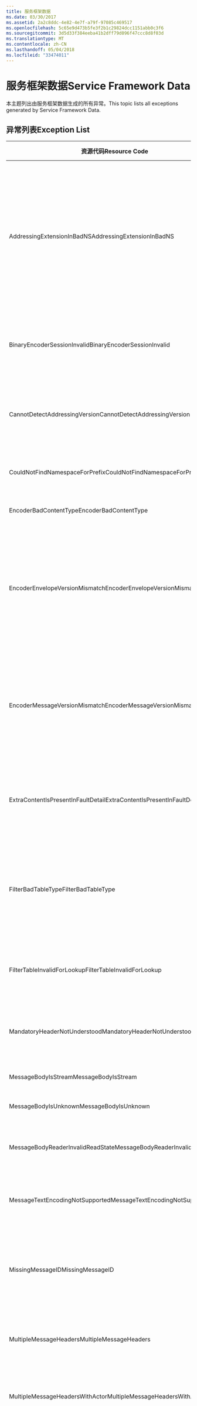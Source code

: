 ```yaml
---
title: 服务框架数据
ms.date: 03/30/2017
ms.assetid: 2a2c8ddc-4e82-4e7f-a79f-97085c469517
ms.openlocfilehash: 5c65e9d473b5fe3f2b1c29824dcc1151abb0c3f6
ms.sourcegitcommit: 3d5d33f384eeba41b2dff79d096f47ccc8d8f03d
ms.translationtype: MT
ms.contentlocale: zh-CN
ms.lasthandoff: 05/04/2018
ms.locfileid: "33474011"
---
```

# <a name="service-framework-data"></a><span data-ttu-id="221c7-102">服务框架数据</span><span class="sxs-lookup"><span data-stu-id="221c7-102">Service Framework Data</span></span>
<span data-ttu-id="221c7-103">本主题列出由服务框架数据生成的所有异常。</span><span class="sxs-lookup"><span data-stu-id="221c7-103">This topic lists all exceptions generated by Service Framework Data.</span></span>  
  
## <a name="exception-list"></a><span data-ttu-id="221c7-104">异常列表</span><span class="sxs-lookup"><span data-stu-id="221c7-104">Exception List</span></span>  
  
|<span data-ttu-id="221c7-105">资源代码</span><span class="sxs-lookup"><span data-stu-id="221c7-105">Resource Code</span></span>|<span data-ttu-id="221c7-106">资源字符串</span><span class="sxs-lookup"><span data-stu-id="221c7-106">Resource String</span></span>|  
|-------------------|---------------------|  
|<span data-ttu-id="221c7-107">AddressingExtensionInBadNS</span><span class="sxs-lookup"><span data-stu-id="221c7-107">AddressingExtensionInBadNS</span></span>|<span data-ttu-id="221c7-108">指定命名空间中的指定元素无效。</span><span class="sxs-lookup"><span data-stu-id="221c7-108">The specified element in the specified namespace is not valid.</span></span> <span data-ttu-id="221c7-109">这意味着指定的元素是重复的元素，或者它不是一个合法的扩展，因为扩展元素不能处于寻址命名空间中。</span><span class="sxs-lookup"><span data-stu-id="221c7-109">This means that the specified element is a duplicate element or that it is not a legal extension because extension elements cannot be in the addressing namespace.</span></span>|  
|<span data-ttu-id="221c7-110">BinaryEncoderSessionInvalid</span><span class="sxs-lookup"><span data-stu-id="221c7-110">BinaryEncoderSessionInvalid</span></span>|<span data-ttu-id="221c7-111">二进制编码器会话无效，因为解码前一条消息时发生错误。</span><span class="sxs-lookup"><span data-stu-id="221c7-111">The binary encoder session is not valid because there was an error decoding a previous message.</span></span>|  
|<span data-ttu-id="221c7-112">CannotDetectAddressingVersion</span><span class="sxs-lookup"><span data-stu-id="221c7-112">CannotDetectAddressingVersion</span></span>|<span data-ttu-id="221c7-113">无法检测到 WS-Addressing 版本。</span><span class="sxs-lookup"><span data-stu-id="221c7-113">Cannot detect WS-Addressing version.</span></span> <span data-ttu-id="221c7-114">EndpointAddress 不是以元素开头。</span><span class="sxs-lookup"><span data-stu-id="221c7-114">EndpointAddress does not start with an element.</span></span>|  
|<span data-ttu-id="221c7-115">CouldNotFindNamespaceForPrefix</span><span class="sxs-lookup"><span data-stu-id="221c7-115">CouldNotFindNamespaceForPrefix</span></span>|<span data-ttu-id="221c7-116">指定的前缀在范围中没有命名空间绑定。</span><span class="sxs-lookup"><span data-stu-id="221c7-116">The specified prefix has no namespace binding in scope.</span></span>|  
|<span data-ttu-id="221c7-117">EncoderBadContentType</span><span class="sxs-lookup"><span data-stu-id="221c7-117">EncoderBadContentType</span></span>|<span data-ttu-id="221c7-118">无法处理 contentType。</span><span class="sxs-lookup"><span data-stu-id="221c7-118">Cannot process to contentType.</span></span>|  
|<span data-ttu-id="221c7-119">EncoderEnvelopeVersionMismatch</span><span class="sxs-lookup"><span data-stu-id="221c7-119">EncoderEnvelopeVersionMismatch</span></span>|<span data-ttu-id="221c7-120">指定传入消息的信封版本与指定编码器不匹配。</span><span class="sxs-lookup"><span data-stu-id="221c7-120">The envelope version of the specified incoming message does not match the specified encoder.</span></span> <span data-ttu-id="221c7-121">请确保绑定已使用与预期的消息相同的版本进行配置。</span><span class="sxs-lookup"><span data-stu-id="221c7-121">Make sure the binding is configured with the same version as the expected messages.</span></span>|  
|<span data-ttu-id="221c7-122">EncoderMessageVersionMismatch</span><span class="sxs-lookup"><span data-stu-id="221c7-122">EncoderMessageVersionMismatch</span></span>|<span data-ttu-id="221c7-123">指定传出消息的消息版本与指定编码器不匹配。</span><span class="sxs-lookup"><span data-stu-id="221c7-123">The message version of the specified outgoing message does not match the specified encoder.</span></span> <span data-ttu-id="221c7-124">请确保绑定已使用与消息相同的版本进行配置。</span><span class="sxs-lookup"><span data-stu-id="221c7-124">Make sure the binding is configured with the same version as the message.</span></span>|  
|<span data-ttu-id="221c7-125">ExtraContentIsPresentInFaultDetail</span><span class="sxs-lookup"><span data-stu-id="221c7-125">ExtraContentIsPresentInFaultDetail</span></span>|<span data-ttu-id="221c7-126">错误详细信息元素中存在其他可扩展标记语言内容。</span><span class="sxs-lookup"><span data-stu-id="221c7-126">Additional Extensible Markup Language content is present in the fault detail element.</span></span> <span data-ttu-id="221c7-127">仅允许一个元素。</span><span class="sxs-lookup"><span data-stu-id="221c7-127">Only one element is allowed.</span></span>|  
|<span data-ttu-id="221c7-128">FilterBadTableType</span><span class="sxs-lookup"><span data-stu-id="221c7-128">FilterBadTableType</span></span>|<span data-ttu-id="221c7-129">为筛选器创建的 ImessageFilterTable 不能为 MessageFilterTable 或从 MessageFilterTable 派生。</span><span class="sxs-lookup"><span data-stu-id="221c7-129">The IMessageFilterTable created for a Filter cannot be a MessageFilterTable or derived from MessageFilterTable.</span></span>|  
|<span data-ttu-id="221c7-130">FilterTableInvalidForLookup</span><span class="sxs-lookup"><span data-stu-id="221c7-130">FilterTableInvalidForLookup</span></span>|<span data-ttu-id="221c7-131">MessageFilterTable 处于损坏状态。</span><span class="sxs-lookup"><span data-stu-id="221c7-131">The MessageFilterTable state is corrupt.</span></span> <span data-ttu-id="221c7-132">无法执行请求的搜索。</span><span class="sxs-lookup"><span data-stu-id="221c7-132">The requested search cannot be performed.</span></span>|  
|<span data-ttu-id="221c7-133">MandatoryHeaderNotUnderstood</span><span class="sxs-lookup"><span data-stu-id="221c7-133">MandatoryHeaderNotUnderstood</span></span>|<span data-ttu-id="221c7-134">无法理解一个或多个必需的简单对象访问协议标头块。</span><span class="sxs-lookup"><span data-stu-id="221c7-134">One or more required simple object access protocol header blocks were not understood.</span></span>|  
|<span data-ttu-id="221c7-135">MessageBodyIsStream</span><span class="sxs-lookup"><span data-stu-id="221c7-135">MessageBodyIsStream</span></span>|<span data-ttu-id="221c7-136">消息正文是流。</span><span class="sxs-lookup"><span data-stu-id="221c7-136">The message body is a stream.</span></span>|  
|<span data-ttu-id="221c7-137">MessageBodyIsUnknown</span><span class="sxs-lookup"><span data-stu-id="221c7-137">MessageBodyIsUnknown</span></span>|<span data-ttu-id="221c7-138">消息正文的格式未知。</span><span class="sxs-lookup"><span data-stu-id="221c7-138">The format of the message body is unknown.</span></span>|  
|<span data-ttu-id="221c7-139">MessageBodyReaderInvalidReadState</span><span class="sxs-lookup"><span data-stu-id="221c7-139">MessageBodyReaderInvalidReadState</span></span>|<span data-ttu-id="221c7-140">无法使用消息正文读取器的指定 ReadState。</span><span class="sxs-lookup"><span data-stu-id="221c7-140">The specified ReadState of the message body reader cannot be consumed.</span></span>|  
|<span data-ttu-id="221c7-141">MessageTextEncodingNotSupported</span><span class="sxs-lookup"><span data-stu-id="221c7-141">MessageTextEncodingNotSupported</span></span>|<span data-ttu-id="221c7-142">不支持文本消息格式中使用的指定文本编码。</span><span class="sxs-lookup"><span data-stu-id="221c7-142">The specified text encoding that is used in the text message format is not supported.</span></span>|  
|<span data-ttu-id="221c7-143">MissingMessageID</span><span class="sxs-lookup"><span data-stu-id="221c7-143">MissingMessageID</span></span>|<span data-ttu-id="221c7-144">请求消息缺少 MessageID 标头。</span><span class="sxs-lookup"><span data-stu-id="221c7-144">Request Message is missing a MessageID header.</span></span> <span data-ttu-id="221c7-145">需要 MessageID 标头以与回复相关。</span><span class="sxs-lookup"><span data-stu-id="221c7-145">A MessageID header is required to correlate a reply.</span></span>|  
|<span data-ttu-id="221c7-146">MultipleMessageHeaders</span><span class="sxs-lookup"><span data-stu-id="221c7-146">MultipleMessageHeaders</span></span>|<span data-ttu-id="221c7-147">找到多个具有指定名称和命名空间的标头。</span><span class="sxs-lookup"><span data-stu-id="221c7-147">More than one header with the specified name and namespace were found.</span></span>|  
|<span data-ttu-id="221c7-148">MultipleMessageHeadersWithActor</span><span class="sxs-lookup"><span data-stu-id="221c7-148">MultipleMessageHeadersWithActor</span></span>|<span data-ttu-id="221c7-149">找到多个具有指定名称、命名空间和角色的标头。</span><span class="sxs-lookup"><span data-stu-id="221c7-149">More than one header with the specified name, namespace and role were found.</span></span>|  
|<span data-ttu-id="221c7-150">MultipleRelatesToHeaders</span><span class="sxs-lookup"><span data-stu-id="221c7-150">MultipleRelatesToHeaders</span></span>|<span data-ttu-id="221c7-151">找到多个具有指定关系的 RelatesTo 标头。</span><span class="sxs-lookup"><span data-stu-id="221c7-151">More than one RelatesTo header with the specified relationship were found.</span></span> <span data-ttu-id="221c7-152">每个关系只允许有一个上述标头。</span><span class="sxs-lookup"><span data-stu-id="221c7-152">Only one is allowed for each relationship.</span></span>|  
|<span data-ttu-id="221c7-153">QueryFunctionTypeNotSupported</span><span class="sxs-lookup"><span data-stu-id="221c7-153">QueryFunctionTypeNotSupported</span></span>|<span data-ttu-id="221c7-154">不支持 IXsltContextFunction 的指定返回类型。</span><span class="sxs-lookup"><span data-stu-id="221c7-154">The specified return type for the IXsltContextFunction is not supported.</span></span>|  
|<span data-ttu-id="221c7-155">QueryIteratorOutOfScope</span><span class="sxs-lookup"><span data-stu-id="221c7-155">QueryIteratorOutOfScope</span></span>|<span data-ttu-id="221c7-156">XpathNodeIterator 已失效。</span><span class="sxs-lookup"><span data-stu-id="221c7-156">The XPathNodeIterator has been invalidated.</span></span> <span data-ttu-id="221c7-157">作为自变量传递给 IXsltContextFunction 的 XPathNodeIterator 仅在函数中有效。</span><span class="sxs-lookup"><span data-stu-id="221c7-157">XPathNodeIterators that are passed as arguments to IXsltContextFunctions are only valid within the function.</span></span> <span data-ttu-id="221c7-158">无法将其缓存供以后使用或由函数返回。</span><span class="sxs-lookup"><span data-stu-id="221c7-158">They cannot be cached for later use or returned by the function.</span></span>|  
|<span data-ttu-id="221c7-159">QueryVariableNull</span><span class="sxs-lookup"><span data-stu-id="221c7-159">QueryVariableNull</span></span>|<span data-ttu-id="221c7-160">IXsltContextVariable 方法不能返回 null。</span><span class="sxs-lookup"><span data-stu-id="221c7-160">IXsltContextVariable methods cannot return null.</span></span>|  
|<span data-ttu-id="221c7-161">QueryVariableTypeNotSupported</span><span class="sxs-lookup"><span data-stu-id="221c7-161">QueryVariableTypeNotSupported</span></span>|<span data-ttu-id="221c7-162">不支持指定的 IxsltContextVariable 派生类型。</span><span class="sxs-lookup"><span data-stu-id="221c7-162">The specified IXsltContextVariable derived type is not supported.</span></span>|  
|<span data-ttu-id="221c7-163">ReceiveShutdownReturnedMessage</span><span class="sxs-lookup"><span data-stu-id="221c7-163">ReceiveShutdownReturnedMessage</span></span>|<span data-ttu-id="221c7-164">通道在关闭时接收到指定操作的意外输入消息。</span><span class="sxs-lookup"><span data-stu-id="221c7-164">The channel received an unexpected input message with the specified Action while closing.</span></span> <span data-ttu-id="221c7-165">在不再需要输入消息时关闭通道。</span><span class="sxs-lookup"><span data-stu-id="221c7-165">Close the channel when you are not expecting any more input messages.</span></span>|  
|<span data-ttu-id="221c7-166">XmlBufferInInvalidState</span><span class="sxs-lookup"><span data-stu-id="221c7-166">XmlBufferInInvalidState</span></span>|<span data-ttu-id="221c7-167">发生了内部错误。</span><span class="sxs-lookup"><span data-stu-id="221c7-167">An internal error has occurred.</span></span> <span data-ttu-id="221c7-168">由于 XML 缓冲区的状态，无法执行此操作。</span><span class="sxs-lookup"><span data-stu-id="221c7-168">The operation cannot be performed because of the state of the XML buffer.</span></span>|  
|<span data-ttu-id="221c7-169">XmlBufferQuotaExceeded</span><span class="sxs-lookup"><span data-stu-id="221c7-169">XmlBufferQuotaExceeded</span></span>|<span data-ttu-id="221c7-170">缓冲处理可扩展标记语言内容所需的大小超出了缓冲区配额。</span><span class="sxs-lookup"><span data-stu-id="221c7-170">The size necessary to buffer the Extensible Markup Language content exceeded the buffer quota.</span></span>|
